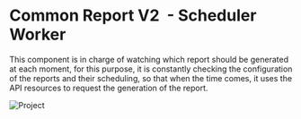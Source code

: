 # Common Report V2  - Scheduler Worker 

This component is in charge of watching which report should be generated at each moment, for this purpose, it is constantly checking the configuration of the reports and their scheduling, so that when the time comes, it uses the API resources to request the generation of the report.

![Project](https://storage.cebroker.com/CEBroker/b28862c5-832f-4537-8406-76d844067e83)
